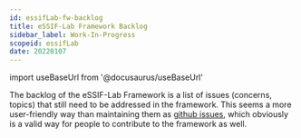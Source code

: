```yaml
---
id: essifLab-fw-backlog
title: eSSIF-Lab Framework Backlog
sidebar_label: Work-In-Progress
scopeid: essifLab
date: 20220107
---
```


import useBaseUrl from '@docusaurus/useBaseUrl'

The backlog of the eSSIF-Lab Framework is a list of issues (concerns, topics) that still need to be addressed in the framework. This seems a more user-friendly way than maintaining them as [github issues](https://github.com/essif-lab/framework/issues), which obviously is a valid way for people to contribute to the framework as well.
